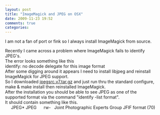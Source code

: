 ```yaml
---
layout: post
title: "ImageMagick and JPEG on OSX"
date: 2009-11-23 19:52
comments: true
categories: 
---
```


<p>I am not a fan of port or fink so I always install ImageMagick from source.</p>

<div>Recently I came across a problem where ImageMagick fails to identify JPEG's.</div>

<div>The error looks something like this</div>

<div>identify: no decode delegate for this image format</div>



<div>After some digging around it appears I need to install libjpeg and reinstall ImageMagick for JPEG support.</div>

<div>So I downloaded <a href="http://www.imagemagick.org/download/delegates/jpegsrc.v7.tar.gz">jpegsrc.v7.tar.gz</a> and just run thru the standard configure, make &amp; make install then reinstalled ImageMagick.</div>

<div>After the installation you should be able to see JPEG as one of the supported format via the command "identify -list format".</div>

<div>It should contain something like this.</div>

<div>     JPEG* JPEG      rw-   Joint Photographic Experts Group JFIF format (70)<p></p></div>
